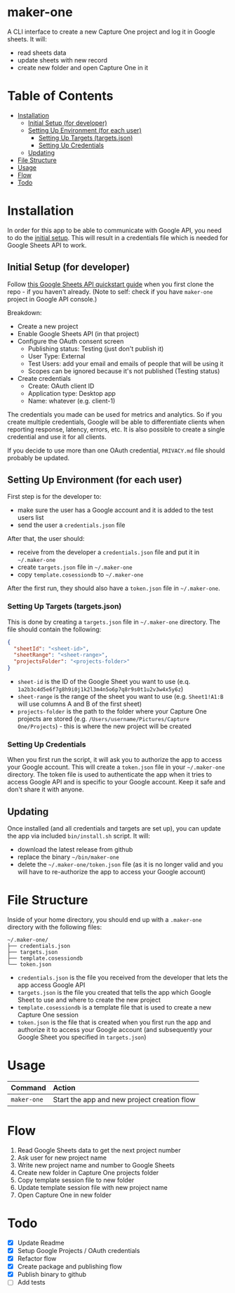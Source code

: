 # maker-one

A CLI interface to create a new Capture One project and log it in Google sheets. It will:

- read sheets data
- update sheets with new record
- create new folder and open Capture One in it

# Table of Contents

- [Installation](#installation)
  - [Initial Setup (for developer)](#initial-setup-for-developer)
  - [Setting Up Environment (for each user)](#setting-up-environment-for-each-user)
    - [Setting Up Targets (targets.json)](#setting-up-targets-targetsjson)
    - [Setting Up Credentials](#setting-up-credentials)
  - [Updating](#updating)
- [File Structure](#file-structure)
- [Usage](#usage)
- [Flow](#flow)
- [Todo](#todo)

# Installation

In order for this app to be able to communicate with Google API, you need to do the [initial setup](#initial-setup-only-once-for-development). This will result in a credentials file which is needed for Google Sheets API to work.

## Initial Setup (for developer)

Follow [this Google Sheets API quickstart guide](https://developers.google.com/sheets/api/quickstart/nodejs) when you first clone the repo - if you haven't already. (Note to self: check if you have `maker-one` project in Google API console.)

Breakdown:

- Create a new project
- Enable Google Sheets API (in that project)
- Configure the OAuth consent screen
  - Publishing status: Testing (just don't publish it)
  - User Type: External
  - Test Users: add your email and emails of people that will be using it
  - Scopes can be ignored because it's not published (Testing status)
- Create credentials
  - Create: OAuth client ID
  - Application type: Desktop app
  - Name: whatever (e.g. client-1)

The credentials you made can be used for metrics and analytics. So if you create multiple credentials, Google will be able to differentiate clients when reporting response, latency, errors, etc. It is also possible to create a single credential and use it for all clients.

If you decide to use more than one OAuth credential, `PRIVACY.md` file should probably be updated.

## Setting Up Environment (for each user)

First step is for the developer to:

- make sure the user has a Google account and it is added to the test users list
- send the user a `credentials.json` file

After that, the user should:

- receive from the developer a `credentials.json` file and put it in `~/.maker-one`
- create `targets.json` file in `~/.maker-one`
- copy `template.cosessiondb` to `~/.maker-one`

After the first run, they should also have a `token.json` file in `~/.maker-one`.

### Setting Up Targets (targets.json)

This is done by creating a `targets.json` file in `~/.maker-one` directory. The file should contain the following:

```json
{
  "sheetId": "<sheet-id>",
  "sheetRange": "<sheet-range>",
  "projectsFolder": "<projects-folder>"
}
```

- `sheet-id` is the ID of the Google Sheet you want to use (e.q. `1a2b3c4d5e6f7g8h9i0j1k2l3m4n5o6p7q8r9s0t1u2v3w4x5y6z`)
- `sheet-range` is the range of the sheet you want to use (e.g. `Sheet1!A1:B` will use columns A and B of the first sheet)
- `projects-folder` is the path to the folder where your Capture One projects are stored (e.g. `/Users/username/Pictures/Capture One/Projects`) - this is where the new project will be created

### Setting Up Credentials

When you first run the script, it will ask you to authorize the app to access your Google account. This will create a `token.json` file in your `~/.maker-one` directory. The token file is used to authenticate the app when it tries to access Google API and is specific to your Google account. Keep it safe and don't share it with anyone.

## Updating

Once installed (and all credentials and targets are set up), you can update the app via included `bin/install.sh` script. It will:
- download the latest release from github
- replace the binary `~/bin/maker-one`
- delete the `~/.maker-one/token.json` file (as it is no longer valid and you will have to re-authorize the app to access your Google account)

# File Structure

Inside of your home directory, you should end up with a `.maker-one` directory with the following files:

```
~/.maker-one/
├── credentials.json
├── targets.json
├── template.cosessiondb
└── token.json
```

- `credentials.json` is the file you received from the developer that lets the app access Google API
- `targets.json` is the file you created that tells the app which Google Sheet to use and where to create the new project
- `template.cosessiondb` is a template file that is used to create a new Capture One session
- `token.json` is the file that is created when you first run the app and authorize it to access your Google account (and subsequently your Google Sheet you specified in `targets.json`)

# Usage

|   Command   |                   Action                    |
| :---------- | :------------------------------------------ |
| `maker-one` | Start the app and new project creation flow |

# Flow

1. Read Google Sheets data to get the next project number
2. Ask user for new project name
3. Write new project name and number to Google Sheets
4. Create new folder in Capture One projects folder
5. Copy template session file to new folder
6. Update template session file with new project name
7. Open Capture One in new folder

# Todo

- [x] Update Readme
- [x] Setup Google Projects / OAuth credentials
- [x] Refactor flow
- [x] Create package and publishing flow
- [x] Publish binary to github
- [ ] Add tests
